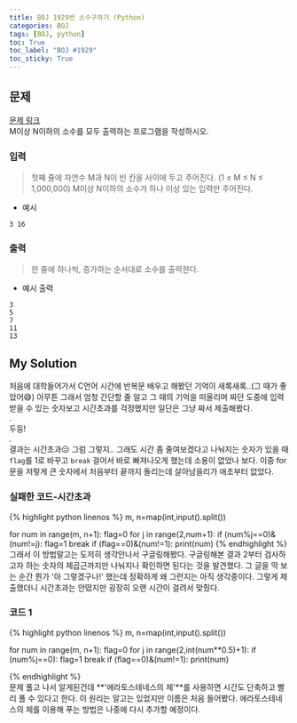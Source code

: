 ```yaml
---
title: BOJ 1929번 소수구하기 (Python)
categories: BOJ
tags: [BOJ, python]
toc: True
toc_label: "BOJ #1929"
toc_sticky: True
---
```


## 문제
[문제 링크](https://www.acmicpc.net/problem/1929)<br>
M이상 N이하의 소수를 모두 출력하는 프로그램을 작성하시오.

### 입력
> 첫째 줄에 자연수 M과 N이 빈 칸을 사이에 두고 주어진다. (1 ≤ M ≤ N ≤ 1,000,000) M이상 N이하의 소수가 하나 이상 있는 입력만 주어진다.

* 예시
```
3 16
```

### 출력
> 한 줄에 하나씩, 증가하는 순서대로 소수를 출력한다.

* 예시 출력
```
3
5
7
11
13
```

## My Solution
처음에 대학들어가서 C언어 시간에 반복문 배우고 해봤던 기억이 새록새록..(그 때가 좋았어:sweat_smile:)
아무튼 그래서 엄청 간단할 줄 알고 그 때의 기억을 떠올리며 짜던 도중에 입력받을 수 있는 숫자보고 시간초과를 걱정했지만 일단은 그냥 짜서 제출해봤다.<br>
.<br>
두둥!<br>
. <br>
결과는 시간초과:expressionless: 그럼 그렇지..
그래도 시간 좀 줄여보겠다고 나눠지는 숫자가 있을 때 `flag`를 1로 바꾸고 `break` 걸어서 바로 빠져나오게 했는데 소용이 없었나 보다.
이중 for문을 저렇게 큰 숫자에서 처음부터 끝까지 돌리는데 살아남을리가 애초부터 없었다.

### 실패한 코드-시간초과
{% highlight python linenos %}
m, n=map(int,input().split())

for num in range(m, n+1):
    flag=0
    for j in range(2,num+1):
        if (num%j==0)&(num!=j):
            flag=1
            break
    if (flag==0)&(num!=1):
        print(num)
{% endhighlight %}
<br>
그래서 이 방법말고는 도저히 생각안나서 구글링해봤다. 구글링해본 결과 2부터 검사하고자 하는 숫자의 제곱근까지만 나눠지나 확인하면 된다는 것을 발견했다.
그 글을 딱 보는 순간 뭔가 '아 그렇겠구나!' 했는데 정확하게 왜 그런지는 아직 생각중이다.
그렇게 제출했더니 시간초과는 안떴지만 굉장히 오랜 시간이 걸려서 맞췄다. 

### 코드 1
{% highlight python linenos %}
m, n=map(int,input().split())

for num in range(m, n+1):
    flag=0
    for j in range(2,int(num**0.5)+1):
        if (num%j==0):
            flag=1
            break
    if (flag==0)&(num!=1):
        print(num)

{% endhighlight %}
<br>
문제 풀고 나서 알게된건데 **'에라토스테네스의 체'**를 사용하면 시간도 단축하고 빨리 풀 수 있다고 한다.
이 원리는 알고는 있었지만 이름은 처음 들어봤다.
에라토스테네스의 체를 이용해 푸는 방법은 나중에 다시 추가할 예정이다.

